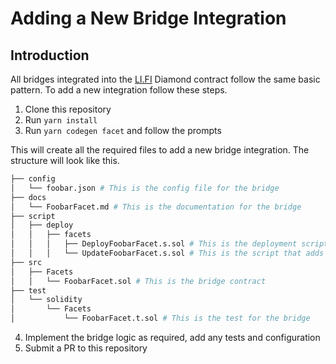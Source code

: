 # Adding a New Bridge Integration

## Introduction

All bridges integrated into the [LI.FI](https://li.finance) Diamond contract follow the same basic pattern. To add a new integration follow these steps.

1. Clone this repository
2. Run `yarn install`
3. Run `yarn codegen facet` and follow the prompts

This will create all the required files to add a new bridge integration. The structure will look like this.

```bash
├── config
│   └── foobar.json # This is the config file for the bridge
├── docs
│   └── FoobarFacet.md # This is the documentation for the bridge
├── script
│   ├── deploy
│   │   ├── facets
│   │   │   ├── DeployFoobarFacet.s.sol # This is the deployment script for the bridge
│   │   │   └── UpdateFoobarFacet.s.sol # This is the script that adds the bridge to the Diamond
├── src
│   ├── Facets
│   │   └── FoobarFacet.sol # This is the bridge contract
├── test
│   └── solidity
│       └── Facets
│           └── FoobarFacet.t.sol # This is the test for the bridge
```

4. Implement the bridge logic as required, add any tests and configuration
5. Submit a PR to this repository

